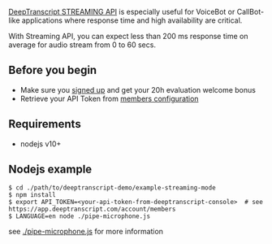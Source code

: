 [DeepTranscript STREAMING API](https://app.deeptranscript.com/documentation#operation/transcriptions_stream) is especially useful for VoiceBot or CallBot-like applications where response time and high availability are critical.

With Streaming API, you can expect less than 200 ms response time on average for audio stream from 0 to 60 secs.


## Before you begin
 - Make sure you [signed up](https://app.deeptranscript.com/signup) and get your 20h evaluation welcome bonus
 - Retrieve your API Token from [members configuration](https://app.deeptranscript.com/account/members)


## Requirements
 - nodejs v10+

## Nodejs example

```shell script
$ cd ./path/to/deeptranscript-demo/example-streaming-mode
$ npm install
$ export API_TOKEN=<your-api-token-from-deeptranscript-console>  # see https://app.deeptranscript.com/account/members
$ LANGUAGE=en node ./pipe-microphone.js
```

see [./pipe-microphone.js](./pipe-microphone.js) for more information
